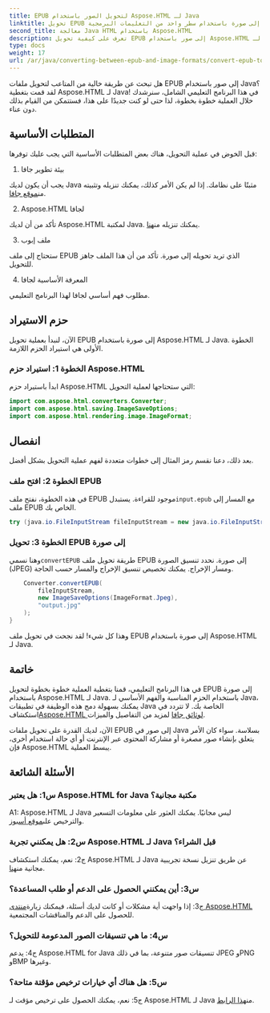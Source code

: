 ```yaml
---
title: EPUB لتحويل الصور باستخدام Aspose.HTML لـ Java
linktitle: تحويل EPUB إلى صورة باستخدام سطر واحد من التعليمات البرمجية
second_title: معالجة Java HTML باستخدام Aspose.HTML
description: تعرف على كيفية تحويل EPUB إلى صور باستخدام Aspose.HTML لـ Java. دليل خطوة بخطوة للتحويلات السهلة.
type: docs
weight: 17
url: /ar/java/converting-between-epub-and-image-formats/convert-epub-to-image-single-line/
---
```

هل تبحث عن طريقة خالية من المتاعب لتحويل ملفات EPUB إلى صور باستخدام Java؟ لقد قمت بتغطية Aspose.HTML لـ Java! في هذا البرنامج التعليمي الشامل، سنرشدك خلال العملية خطوة بخطوة، لذا حتى لو كنت جديدًا على هذا، فستتمكن من القيام بذلك دون عناء. 

## المتطلبات الأساسية

قبل الخوض في عملية التحويل، هناك بعض المتطلبات الأساسية التي يجب عليك توفرها:

1. بيئة تطوير جافا

 يجب أن يكون لديك Java مثبتًا على نظامك. إذا لم يكن الأمر كذلك، يمكنك تنزيله وتثبيته من[موقع جافا](https://www.java.com/en/download/).

2. Aspose.HTML لجافا

 تأكد من أن لديك Aspose.HTML لمكتبة Java. يمكنك تنزيله من[هنا](https://releases.aspose.com/html/java/).

3. ملف إبوب

ستحتاج إلى ملف EPUB الذي تريد تحويله إلى صورة. تأكد من أن هذا الملف جاهز للتحويل.

4. المعرفة الأساسية لجافا

مطلوب فهم أساسي لجافا لهذا البرنامج التعليمي.

## حزم الاستيراد

الآن، لنبدأ بعملية تحويل EPUB إلى صورة باستخدام Aspose.HTML لـ Java. الخطوة الأولى هي استيراد الحزم اللازمة.

### الخطوة 1: استيراد حزم Aspose.HTML

ابدأ باستيراد حزم Aspose.HTML التي ستحتاجها لعملية التحويل:

```java
import com.aspose.html.converters.Converter;
import com.aspose.html.saving.ImageSaveOptions;
import com.aspose.html.rendering.image.ImageFormat;
```

## انفصال

بعد ذلك، دعنا نقسم رمز المثال إلى خطوات متعددة لفهم عملية التحويل بشكل أفضل.

### الخطوة 2: افتح ملف EPUB

 في هذه الخطوة، نفتح ملف EPUB موجود للقراءة. يستبدل`input.epub` مع المسار إلى ملف EPUB الخاص بك.

```java
try (java.io.FileInputStream fileInputStream = new java.io.FileInputStream("input.epub")) {
```

### الخطوة 3: تحويل EPUB إلى صورة

 وهنا نسمي`convertEPUB` طريقة تحويل ملف EPUB إلى صورة. نحدد تنسيق الصورة (JPEG) ومسار الإخراج. يمكنك تخصيص تنسيق الإخراج والمسار حسب الحاجة.

```java
    Converter.convertEPUB(
        fileInputStream,
        new ImageSaveOptions(ImageFormat.Jpeg),
        "output.jpg"
    );
}
```

وهذا كل شيء! لقد نجحت في تحويل ملف EPUB إلى صورة باستخدام Aspose.HTML لـ Java.

## خاتمة

في هذا البرنامج التعليمي، قمنا بتغطية العملية خطوة بخطوة لتحويل EPUB إلى صورة باستخدام Aspose.HTML لـ Java. باستخدام الحزم المناسبة والفهم الأساسي لـ Java، يمكنك بسهولة دمج هذه الوظيفة في تطبيقات Java الخاصة بك. لا تتردد في استكشاف[Aspose.HTML لوثائق جافا](https://reference.aspose.com/html/java/) لمزيد من التفاصيل والميزات.

الآن، لديك القدرة على تحويل ملفات EPUB إلى صور في Java بسلاسة. سواء كان الأمر يتعلق بإنشاء صور مصغرة أو مشاركة المحتوى عبر الإنترنت أو أي حالة استخدام أخرى، فإن Aspose.HTML يبسط العملية.

## الأسئلة الشائعة

### س1: هل يعتبر Aspose.HTML for Java مكتبة مجانية؟

 A1: Aspose.HTML لـ Java ليس مجانيًا. يمكنك العثور على معلومات التسعير والترخيص على[موقع أسبوز](https://purchase.aspose.com/buy).

### س2: هل يمكنني تجربة Aspose.HTML لـ Java قبل الشراء؟

 ج2: نعم، يمكنك استكشاف Aspose.HTML لـ Java عن طريق تنزيل نسخة تجريبية مجانية من[هنا](https://releases.aspose.com/html/java).

### س3: أين يمكنني الحصول على الدعم أو طلب المساعدة؟

 ج3: إذا واجهت أية مشكلات أو كانت لديك أسئلة، فيمكنك زيارة[منتدى Aspose.HTML](https://forum.aspose.com/) للحصول على الدعم والمناقشات المجتمعية.

### س4: ما هي تنسيقات الصور المدعومة للتحويل؟

ج4: يدعم Aspose.HTML for Java تنسيقات صور متنوعة، بما في ذلك JPEG وPNG وBMP وغيرها.

### س5: هل هناك أي خيارات ترخيص مؤقتة متاحة؟

 ج5: نعم، يمكنك الحصول على ترخيص مؤقت لـ Aspose.HTML لـ Java من[هذا الرابط](https://purchase.aspose.com/temporary-license/).